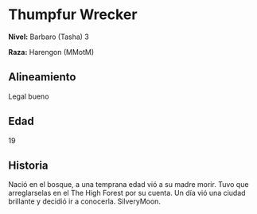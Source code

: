# Thumpfur Wrecker

**Nivel:** Barbaro (Tasha) 3

**Raza:** Harengon (MMotM)

## Alineamiento
Legal bueno

## Edad
19

## Historia
Nació en el bosque, a una temprana edad vió a su madre morir. Tuvo que arreglarselas en el The High Forest por su cuenta. Un día vió una ciudad brillante y decidió ir a conocerla. SilveryMoon.


